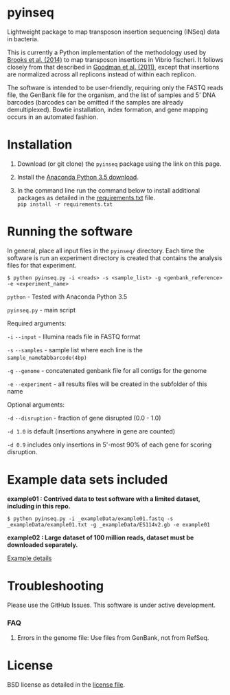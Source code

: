 # pyinseq

Lightweight package to map transposon insertion sequencing (INSeq) data in
bacteria.

This is currently a Python implementation of the methodology used by [Brooks et
al. (2014)](http://www.ncbi.nlm.nih.gov/pubmed/25404340) to map transposon
insertions in Vibrio fischeri. It follows closely from that described in
[Goodman et al. (2011)](http://www.ncbi.nlm.nih.gov/pubmed/22094732), except
that insertions are normalized across all replicons instead of within each
replicon.

The software is intended to be user-friendly, requiring only the FASTQ reads
file, the GenBank file for the organism, and the list of samples and 5' DNA
barcodes (barcodes can be omitted if the samples are already demultiplexed).
Bowtie installation, index formation, and gene mapping occurs in an automated
fashion.

# Installation

1. Download (or git clone) the `pyinseq` package using the link on this page.

1. Install the [Anaconda Python 3.5 download](https://www.continuum.io/downloads).

1. In the command line run the command below to install additional packages as
detailed in the [requirements.txt](requirements.txt) file.  
`pip install -r requirements.txt`

# Running the software

In general, place all input files in the `pyinseq/` directory. Each time the software is run an experiment directory is created that contains the analysis files for that experiment.

`$ python pyinseq.py -i <reads> -s <sample_list> -g <genbank_reference> -e <experiment_name>`

`python` - Tested with Anaconda Python 3.5

`pyinseq.py` - main script

Required arguments:

`-i`  `--input` - Illumina reads file in FASTQ format

`-s`  `--samples` - sample list where each line is the `sample_name`tab`barcode(4bp)`

`-g`  `--genome` - concatenated genbank file for all contigs for the genome

`-e`  `--experiment` - all results files will be created in the subfolder of this name

Optional arguments:

`-d`  `--disruption` - fraction of gene disrupted (0.0 - 1.0)

`-d 1.0` is default (insertions anywhere in gene are counted)

`-d 0.9` includes only insertions in 5'-most 90% of each gene for scoring disruption.

# Example data sets included

**example01 : Contrived data to test software with a limited dataset, including in this repo.**

`$ python pyinseq.py -i _exampleData/example01.fastq -s _exampleData/example01.txt -g _exampleData/ES114v2.gb -e example01`

**example02 : Large dataset of 100 million reads, dataset must be downloaded separately.**

[Example details](_exampleData/exampleData.md)

# Troubleshooting

Please use the GitHub Issues. This software is under active development.

### FAQ

1. Errors in the genome file: Use files from GenBank, not from RefSeq.

# License

BSD license as detailed in the [license file](LICENSE.md).

